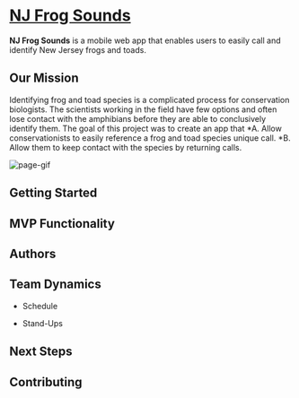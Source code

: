 # [NJ Frog Sounds](http://www.njfrogsounds.com)

**NJ Frog Sounds** is a mobile web app that enables users to easily call and identify New Jersey frogs and toads.

## Our Mission

Identifying frog and toad species is a complicated process for conservation biologists. The scientists working in the field have few options and often lose contact with the amphibians before they are able to conclusively identify them. The goal of this project was to create an app that
*A. Allow conservationists to easily reference a frog and toad species unique call.
*B. Allow them to keep contact with the species by returning calls.

![page-gif](/vid3.gif)

## Getting Started


## MVP Functionality


## Authors


## Team Dynamics

* Schedule


* Stand-Ups




## Next Steps


## Contributing
